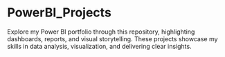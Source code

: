 # PowerBI_Projects
Explore my Power BI portfolio through this repository, highlighting dashboards, reports, and visual storytelling. These projects showcase my skills in data analysis, visualization, and delivering clear insights.
